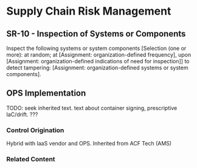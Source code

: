 # Supply Chain Risk Management
## SR-10 - Inspection of Systems or Components

Inspect the following systems or system components [Selection (one or more): at random; at [Assignment: organization-defined frequency], upon [Assignment: organization-defined indications of need for inspection]] to detect tampering: [Assignment: organization-defined systems or system components].

## OPS Implementation

TODO: seek inherited text.  text about container signing, prescriptive IaC/drift. ???

### Control Origination

Hybrid with IaaS vendor and OPS. Inherited from ACF Tech (AMS)

### Related Content
